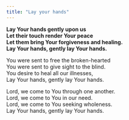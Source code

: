 ```yaml
---
title: "Lay your hands"
---
```


**Lay Your hands gently upon us   
Let their touch render Your peace   
Let them bring Your forgiveness and healing.   
Lay Your hands, gently lay Your hands.**

You were sent to free the broken-hearted   
You were sent to give sight to the blind.   
You desire to heal all our illnesses,   
Lay Your hands, gently lay Your hands.

Lord, we come to You through one another.   
Lord, we come to You in our need.   
Lord, we come to You seeking wholeness.   
Lay Your hands, gently lay Your hands.
